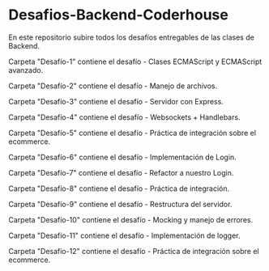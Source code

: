 # Desafios-Backend-Coderhouse
 En este repositorio subire todos los desafíos entregables de las clases de Backend.

 Carpeta "Desafío-1" contiene el desafío - Clases ECMAScript y ECMAScript avanzado.

 Carpeta "Desafío-2" contiene el desafío - Manejo de archivos. 

 Carpeta "Desafío-3" contiene el desafío - Servidor con Express.

 Carpeta "Desafío-4" contiene el desafío - Websockets + Handlebars.

 Carpeta "Desafío-5" contiene el desafío - Práctica de integración sobre el ecommerce.

 Carpeta "Desafío-6" contiene el desafío - Implementación de Login.

  Carpeta "Desafío-7" contiene el desafío - Refactor a nuestro Login.

  Carpeta "Desafío-8" contiene el desafío - Práctica de integración.

  Carpeta "Desafío-9" contiene el desafío - Restructura del servidor.

  Carpeta "Desafío-10" contiene el desafío - Mocking y manejo de errores.

  Carpeta "Desafío-11" contiene el desafío - Implementación de logger.

  Carpeta "Desafío-12" contiene el desafío - Práctica de integración sobre el ecommerce.